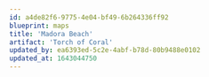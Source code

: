 ```yaml
---
id: a4de82f6-9775-4e04-bf49-6b264336ff92
blueprint: maps
title: 'Madora Beach'
artifact: 'Torch of Coral'
updated_by: ea6393ed-5c2e-4abf-b78d-80b9488e0102
updated_at: 1643044750
---
```

